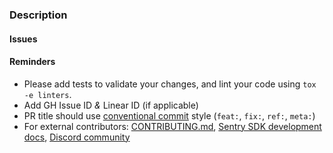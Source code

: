 ### Description
<!-- What changed and why? -->

#### Issues
<!--
* resolves: #1234
* resolves: LIN-1234
-->

#### Reminders
- Please add tests to validate your changes, and lint your code using `tox -e linters`.
- Add GH Issue ID _&_ Linear ID (if applicable)
- PR title should use [conventional commit](https://develop.sentry.dev/engineering-practices/commit-messages/#type) style (`feat:`, `fix:`, `ref:`, `meta:`)
- For external contributors: [CONTRIBUTING.md](https://github.com/getsentry/sentry-python/blob/master/CONTRIBUTING.md), [Sentry SDK development docs](https://develop.sentry.dev/sdk/), [Discord community](https://discord.gg/Ww9hbqr)
